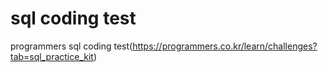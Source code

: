# sql coding test
programmers sql coding test(https://programmers.co.kr/learn/challenges?tab=sql_practice_kit)
